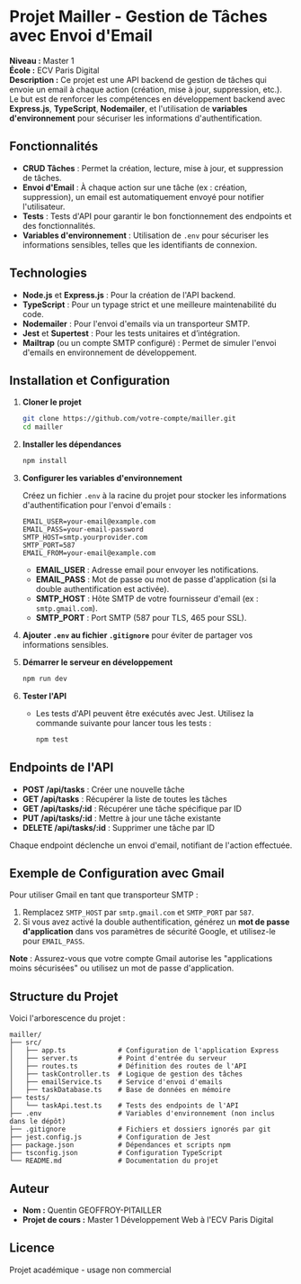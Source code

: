 # Projet Mailler - Gestion de Tâches avec Envoi d'Email

**Niveau :** Master 1  
**École :** ECV Paris Digital  
**Description :** Ce projet est une API backend de gestion de tâches qui envoie un email à chaque action (création, mise à jour, suppression, etc.). Le but est de renforcer les compétences en développement backend avec **Express.js**, **TypeScript**, **Nodemailer**, et l'utilisation de **variables d'environnement** pour sécuriser les informations d'authentification.

## Fonctionnalités

- **CRUD Tâches** : Permet la création, lecture, mise à jour, et suppression de tâches.
- **Envoi d'Email** : À chaque action sur une tâche (ex : création, suppression), un email est automatiquement envoyé pour notifier l'utilisateur.
- **Tests** : Tests d'API pour garantir le bon fonctionnement des endpoints et des fonctionnalités.
- **Variables d'environnement** : Utilisation de `.env` pour sécuriser les informations sensibles, telles que les identifiants de connexion.

## Technologies

- **Node.js** et **Express.js** : Pour la création de l'API backend.
- **TypeScript** : Pour un typage strict et une meilleure maintenabilité du code.
- **Nodemailer** : Pour l'envoi d'emails via un transporteur SMTP.
- **Jest** et **Supertest** : Pour les tests unitaires et d’intégration.
- **Mailtrap** (ou un compte SMTP configuré) : Permet de simuler l'envoi d'emails en environnement de développement.

## Installation et Configuration

1. **Cloner le projet**

   ```bash
   git clone https://github.com/votre-compte/mailler.git
   cd mailler
   ```

2. **Installer les dépendances**

   ```bash
   npm install
   ```

3. **Configurer les variables d'environnement**

   Créez un fichier `.env` à la racine du projet pour stocker les informations d'authentification pour l'envoi d'emails :

   ```plaintext
   EMAIL_USER=your-email@example.com
   EMAIL_PASS=your-email-password
   SMTP_HOST=smtp.yourprovider.com
   SMTP_PORT=587
   EMAIL_FROM=your-email@example.com
   ```

   - **EMAIL_USER** : Adresse email pour envoyer les notifications.
   - **EMAIL_PASS** : Mot de passe ou mot de passe d'application (si la double authentification est activée).
   - **SMTP_HOST** : Hôte SMTP de votre fournisseur d'email (ex : `smtp.gmail.com`).
   - **SMTP_PORT** : Port SMTP (587 pour TLS, 465 pour SSL).

4. **Ajouter `.env` au fichier `.gitignore`** pour éviter de partager vos informations sensibles.

5. **Démarrer le serveur en développement**

   ```bash
   npm run dev
   ```

6. **Tester l'API**
   - Les tests d'API peuvent être exécutés avec Jest. Utilisez la commande suivante pour lancer tous les tests :
     ```bash
     npm test
     ```

## Endpoints de l'API

- **POST /api/tasks** : Créer une nouvelle tâche
- **GET /api/tasks** : Récupérer la liste de toutes les tâches
- **GET /api/tasks/:id** : Récupérer une tâche spécifique par ID
- **PUT /api/tasks/:id** : Mettre à jour une tâche existante
- **DELETE /api/tasks/:id** : Supprimer une tâche par ID

Chaque endpoint déclenche un envoi d'email, notifiant de l'action effectuée.

## Exemple de Configuration avec Gmail

Pour utiliser Gmail en tant que transporteur SMTP :

1. Remplacez `SMTP_HOST` par `smtp.gmail.com` et `SMTP_PORT` par `587`.
2. Si vous avez activé la double authentification, générez un **mot de passe d'application** dans vos paramètres de sécurité Google, et utilisez-le pour `EMAIL_PASS`.

**Note** : Assurez-vous que votre compte Gmail autorise les "applications moins sécurisées" ou utilisez un mot de passe d'application.

## Structure du Projet

Voici l'arborescence du projet :

```
mailler/
├── src/
│   ├── app.ts             # Configuration de l'application Express
│   ├── server.ts          # Point d'entrée du serveur
│   ├── routes.ts          # Définition des routes de l'API
│   ├── taskController.ts  # Logique de gestion des tâches
│   ├── emailService.ts    # Service d'envoi d'emails
│   ├── taskDatabase.ts    # Base de données en mémoire
├── tests/
│   └── taskApi.test.ts    # Tests des endpoints de l'API
├── .env                   # Variables d'environnement (non inclus dans le dépôt)
├── .gitignore             # Fichiers et dossiers ignorés par git
├── jest.config.js         # Configuration de Jest
├── package.json           # Dépendances et scripts npm
├── tsconfig.json          # Configuration TypeScript
└── README.md              # Documentation du projet
```

## Auteur

- **Nom :** Quentin GEOFFROY-PITAILLER
- **Projet de cours :** Master 1 Développement Web à l'ECV Paris Digital

## Licence

Projet académique - usage non commercial
